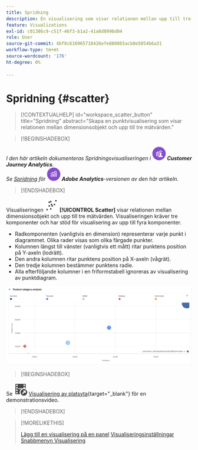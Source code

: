 ```yaml
---
title: Spridning
description: En visualisering som visar relationen mellan upp till tre mätvärden.
feature: Visualizations
exl-id: c01386c9-c51f-46f3-b1a2-41a8d8996d04
role: User
source-git-commit: 4bf8c616965718426efe880865acb0e5054b6a31
workflow-type: tm+mt
source-wordcount: '176'
ht-degree: 0%

---
```


# Spridning {#scatter}

<!-- markdownlint-disable MD034 -->

>[!CONTEXTUALHELP]
>id="workspace_scatter_button"
>title="Spridning"
>abstract="Skapa en punktvisualisering som visar relationen mellan dimensionsobjekt och upp till tre mätvärden."

<!-- markdownlint-enable MD034 -->


>[!BEGINSHADEBOX]

_I den här artikeln dokumenteras Spridningsvisualiseringen i_ ![CustomerJourneyAnalytics](/help/assets/icons/CustomerJourneyAnalytics.svg) _&#x200B;**Customer Journey Analytics**._<br/>_Se [Spridning](https://experienceleague.adobe.com/sv/docs/analytics/analyze/analysis-workspace/visualizations/scatterplot) för_ ![AdobeAnalytics](/help/assets/icons/AdobeAnalytics.svg) _&#x200B;**Adobe Analytics**-versionen av den här artikeln._

>[!ENDSHADEBOX]


Visualiseringen ![GraphScatter](/help/assets/icons/GraphScatter.svg) **[!UICONTROL Scatter]** visar relationen mellan dimensionsobjekt och upp till tre mätvärden. Visualiseringen kräver tre komponenter och har stöd för visualisering av upp till fyra komponenter.

* Radkomponenten (vanligtvis en dimension) representerar varje punkt i diagrammet. Olika rader visas som olika färgade punkter.
* Kolumnen längst till vänster (vanligtvis ett mått) ritar punktens position på Y-axeln (lodrätt).
* Den andra kolumnen ritar punktens position på X-axeln (vågrät).
* Den tredje kolumnen bestämmer punktens radie.
* Alla efterföljande kolumner i en friformstabell ignoreras av visualisering av punktdiagram.

![Exempel på punktdiagram som visar flera dimensionsobjekt ](assets/scatter.png)


>[!BEGINSHADEBOX]

Se ![VideoCheckedOut](/help/assets/icons/VideoCheckedOut.svg) [Visualisering av platsyta](https://video.tv.adobe.com/v/334459/?quality=12&learn=on){target="_blank"} för en demonstrationsvideo.

>[!ENDSHADEBOX]


>[!MORELIKETHIS]
>
>[Lägg till en visualisering på en panel](/help/analysis-workspace/visualizations/freeform-analysis-visualizations.md#add-visualizations-to-a-panel)
>[Visualiseringsinställningar](/help/analysis-workspace/visualizations/freeform-analysis-visualizations.md#settings)
>[Snabbmenyn Visualisering ](/help/analysis-workspace/visualizations/freeform-analysis-visualizations.md#context-menu)
>
